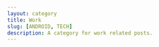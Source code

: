 ```yaml
---
layout: category
title: Work
slug: [ANDROID, TECH]
description: A category for work related posts.
---
```

